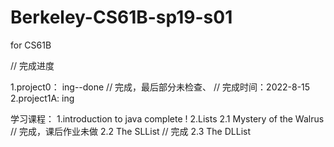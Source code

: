 # Berkeley-CS61B-sp19-s01
for CS61B

// 完成进度

1.project0： ing--done
    // 完成，最后部分未检查、
    // 完成时间：2022-8-15
2.project1A: ing




学习课程：
1.introduction to java
    complete !
2.Lists
    2.1 Mystery of the Walrus  // 完成，课后作业未做
    2.2 The SLList // 完成
    2.3 The DLList